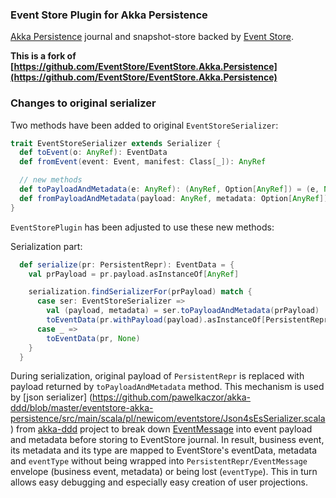 ### Event Store Plugin for Akka Persistence

[Akka Persistence](http://doc.akka.io/docs/akka/2.3.9/scala/persistence.html) journal and snapshot-store backed by [Event Store](http://geteventstore.com/).

**This is a fork of [https://github.com/EventStore/EventStore.Akka.Persistence](https://github.com/EventStore/EventStore.Akka.Persistence)**

### Changes to original serializer

Two methods have been added to original ``EventStoreSerializer``:

```scala
trait EventStoreSerializer extends Serializer {
  def toEvent(o: AnyRef): EventData
  def fromEvent(event: Event, manifest: Class[_]): AnyRef

  // new methods
  def toPayloadAndMetadata(e: AnyRef): (AnyRef, Option[AnyRef]) = (e, None)
  def fromPayloadAndMetadata(payload: AnyRef, metadata: Option[AnyRef]) = payload
}
```

``EventStorePlugin`` has been adjusted to use these new methods:

Serialization part:

```scala
  def serialize(pr: PersistentRepr): EventData = {
    val prPayload = pr.payload.asInstanceOf[AnyRef]

    serialization.findSerializerFor(prPayload) match {
      case ser: EventStoreSerializer =>
        val (payload, metadata) = ser.toPayloadAndMetadata(prPayload)
        toEventData(pr.withPayload(payload).asInstanceOf[PersistentRepr], metadata)
      case _ =>
        toEventData(pr, None)
    }
  }
```

During serialization, original payload of ``PersistentRepr`` is replaced with payload returned by ``toPayloadAndMetadata`` method.
This mechanism is used by [json serializer] (https://github.com/pawelkaczor/akka-ddd/blob/master/eventstore-akka-persistence/src/main/scala/pl/newicom/eventstore/Json4sEsSerializer.scala)
from [akka-ddd](https://github.com/pawelkaczor/akka-ddd) project to break down [EventMessage](https://github.com/pawelkaczor/akka-ddd/blob/master/akka-ddd-messaging/src/main/scala/pl/newicom/dddd/messaging/event/EventMessage.scala) into event payload and metadata
before storing to EventStore journal. In result, business event, its metadata and its type are mapped to EventStore's eventData, metadata and ``eventType``
without being wrapped into ``PersistentRepr/EventMessage`` envelope (business event, metadata) or being lost (``eventType``).
This in turn allows easy debugging and especially easy creation of user projections.